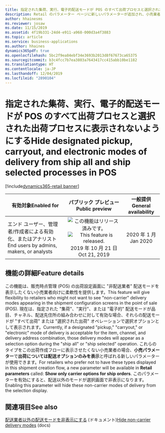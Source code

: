 ```yaml
---
title: 指定された集荷、実行、電子的配送モードが POS のすべて出荷プロセスと選択された出荷プロセスに表示されないようにする
description: Retail のパラメーター ページに新しいパラメーターが追加され、小売業者はそれを使用して、構成された集荷、実行、電子的配送モードがチャネル、品目、配送先住所の組み合わせに対して有効な場合でも [すべて出荷] および [選択された出荷] ダイアログ内のオプションとして表示されないように設定できます。
author: hhainesms
ms.reviewer: josaw
ms.date: 11/15/2019
ms.assetid: 4f19b331-24d4-e911-a968-000d3a4f3883
ms.topic: article
ms.service: business-applications
ms.author: hhaines
dynamics365pdf: true
ms.openlocfilehash: 5bc2f9ea84ebf34e3693b2013d8f67673ca65375
ms.sourcegitcommit: b3c4fcc7b7ea3803a7643417cc415abb10be1182
ms.translationtype: HT
ms.contentlocale: ja-JP
ms.lasthandoff: 12/04/2019
ms.locfileid: "2890104"
---
```

# <a name="hide-designated-pickup-carryout-and-electronic-modes-of-delivery-from-ship-all-and-ship-selected-processes-in-pos"></a><span data-ttu-id="2f6b3-103">指定された集荷、実行、電子的配送モードが POS のすべて出荷プロセスと選択された出荷プロセスに表示されないようにする</span><span class="sxs-lookup"><span data-stu-id="2f6b3-103">Hide designated pickup, carryout, and electronic modes of delivery from ship all and ship selected processes in POS</span></span>
[!include[dynamics365-retail banner](../includes/dynamics365-retail.md)]

| <span data-ttu-id="2f6b3-104">有効対象</span><span class="sxs-lookup"><span data-stu-id="2f6b3-104">Enabled for</span></span>    |  <span data-ttu-id="2f6b3-105">パブリック プレビュー</span><span class="sxs-lookup"><span data-stu-id="2f6b3-105">Public preview</span></span> | <span data-ttu-id="2f6b3-106">一般提供</span><span class="sxs-lookup"><span data-stu-id="2f6b3-106">General availability</span></span> | 
| ---------- | :----------: |:----------: |
|<span data-ttu-id="2f6b3-107">エンド ユーザー、管理者/作成者による有効化、またはアナリスト</span><span class="sxs-lookup"><span data-stu-id="2f6b3-107">End users by admins, makers, or analysts</span></span>|<span data-ttu-id="2f6b3-108">![この機能はリリース済みです。](/dynamics365-release-plan/media/green-checkmark.png "この機能はリリース済みです。")</span><span class="sxs-lookup"><span data-stu-id="2f6b3-108">![This feature is released.](/dynamics365-release-plan/media/green-checkmark.png "This feature is released.")</span></span> <span data-ttu-id="2f6b3-109">2019 年 10 月 21 日</span><span class="sxs-lookup"><span data-stu-id="2f6b3-109">Oct 21, 2019</span></span>| <span data-ttu-id="2f6b3-110">2020 年 1 月</span><span class="sxs-lookup"><span data-stu-id="2f6b3-110">Jan 2020</span></span>|






## <a name="feature-details"></a><span data-ttu-id="2f6b3-111">機能の詳細</span><span class="sxs-lookup"><span data-stu-id="2f6b3-111">Feature details</span></span>
<!--feature detail start -->
<span data-ttu-id="2f6b3-112">この機能は、販売時点管理 (POS) の出荷設定画面に "非配送業者" 配送モードを表示したくない小売業者向けに柔軟性を提供します。</span><span class="sxs-lookup"><span data-stu-id="2f6b3-112">This feature will give flexibility to retailers who might not want to see "non-carrier" delivery modes appearing in the shipment configuration screens in the point of sale (POS).</span></span> <span data-ttu-id="2f6b3-113">現在は、指定された "集荷"、"実行"、または "電子的" 配送モードが品目、チャネル、配送先住所の組み合わせに対して有効な場合、それらの配送モードが "すべて出荷" または "選択された出荷" オペレーションで選択オプションとして表示されます。</span><span class="sxs-lookup"><span data-stu-id="2f6b3-113">Currently, if a designated "pickup," "carryout," or "electronic" mode of delivery is acceptable for the item, channel, and delivery address combination, those delivery modes will appear as a selection option during the "ship all" or "ship selected" operation.</span></span> <span data-ttu-id="2f6b3-114">これらのタイプをこの出荷作成フローに表示させたくない小売業者の場合、**小売パラメーター**で**出荷については配送オプションのみを表示**と呼ばれる新しいパラメーターが使用できます。</span><span class="sxs-lookup"><span data-stu-id="2f6b3-114">For retailers who prefer not to have these types displayed in this shipment creation flow, a new parameter will be available in **Retail parameters** called: **Show only carrier options for ship orders**.</span></span> <span data-ttu-id="2f6b3-115">このパラメーターを有効にすると、配送以外のモードが選択画面で非表示になります。</span><span class="sxs-lookup"><span data-stu-id="2f6b3-115">Enabling this parameter will hide these non-carrier modes of delivery from the selection display.</span></span>
<!--feature detail end -->










## <a name="see-also"></a><span data-ttu-id="2f6b3-116">関連項目</span><span class="sxs-lookup"><span data-stu-id="2f6b3-116">See also</span></span>

<span data-ttu-id="2f6b3-117">[配送業者以外の配送モードを非表示にする](https://docs.microsoft.com/dynamics365/retail/hide-non-carrier-modes) (ドキュメント)</span><span class="sxs-lookup"><span data-stu-id="2f6b3-117">[Hide non-carrier delivery modes](https://docs.microsoft.com/dynamics365/retail/hide-non-carrier-modes) (docs)</span></span>
